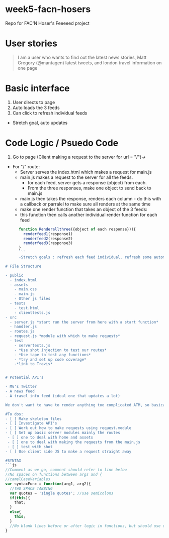 # week5-facn-hosers
Repo for FAC'N Hoser's Feeeeed project

# User stories

> I am a user who wants to find out the latest news stories, Matt Gregory (@mantagen) latest tweets, and london travel information on one page

# Basic interface

1. User directs to page
2. Auto loads the 3 feeds
3. Can click to refresh individual feeds
  - Stretch goal, auto updates

# Code Logic / Psuedo Code

1. Go to page (Client making a request to the server for url = "/")->
  - For "/" route:
    - Server serves the index.html which makes a request for main.js
    - main.js makes a request to the server for all the feeds.
      - for each feed, server gets a response (object) from each.
      - From the three responses, make one object to send back to main.js
    - main.js then takes the response, renders each column - do this with a callback or parralel to make sure all renders at the same time
     - make one render function that takes an object of the 3 feeds:
      - this function then calls another individual render function for each feed
```js
      function Renderallthree({object of each response})){
        renderfeed1(response1)
        renderfeed2(response2)
        renderfeed3(response3)
      }
      ```
      -Stretch goals : refresh each feed individual, refresh some automatically

# File Structure

- public
  - index.html
  - assets
    - main.css
    - main.js
    - Other js files
  - tests
    - test.html
    - clienttests.js
- src
  - server.js *start run the server from here with a start function*
  - handler.js
  - routes.js
  - request.js *module with which to make requests*
  - test
    - servertests.js
    - *Use shot injection to test our routes*
    - *Use tape to test any functions*
    - *try and set up code coverage*
    -*link to Travis*


# Potential API's

- MG's Twitter
- A news feed
- A travel info feed (ideal one that updates a lot)

We don't want to have to render anything too complicated ATM, so basically a list of the latest tweets/new stories/train arrivals would be good to be able to receive.

#To dos:
- [ ] Make skeleton files
- [ ] Investigate API's
- [ ] Work out how to make requests using request.module
- [ ] Set up basic server modules mainly the routes
 - [ ] one to deal with home and assets
 - [ ] one to deal with making the requests from the main.js
 - [ ] test with shot
- [ ] Use client side JS to make a request straight away

#SYNTAX
```js
//Comment as we go, comment should refer to line below
//No spaces on functions between args and {
//camelCaseVariables
var syntaxFunc = function(arg1, arg2){
  //TWO SPACE TABBING
  var quotes = 'single quotes'; //use semicolons
  if(this){
    that;
  }
  else{
    this;
  }
  //No blank lines before or after logic in functions, but should use one to space out code when logically appropriate (maybe add a comment!)
}
```
